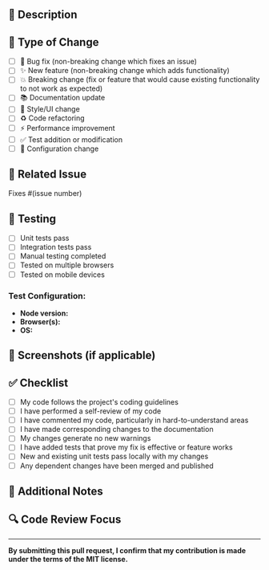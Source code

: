 ## 📝 Description

<!-- Provide a brief description of your changes -->

## 🎯 Type of Change

<!-- Mark the appropriate option with an 'x' -->

- [ ] 🐛 Bug fix (non-breaking change which fixes an issue)
- [ ] ✨ New feature (non-breaking change which adds functionality)
- [ ] 💥 Breaking change (fix or feature that would cause existing functionality to not work as expected)
- [ ] 📚 Documentation update
- [ ] 🎨 Style/UI change
- [ ] ♻️ Code refactoring
- [ ] ⚡ Performance improvement
- [ ] ✅ Test addition or modification
- [ ] 🔧 Configuration change

## 🔗 Related Issue

<!-- Link to the issue this PR addresses -->
Fixes #(issue number)

## 🧪 Testing

<!-- Describe the tests you ran to verify your changes -->

- [ ] Unit tests pass
- [ ] Integration tests pass
- [ ] Manual testing completed
- [ ] Tested on multiple browsers
- [ ] Tested on mobile devices

### Test Configuration:
- **Node version:**
- **Browser(s):**
- **OS:**

## 📸 Screenshots (if applicable)

<!-- Add screenshots to help explain your changes -->

## ✅ Checklist

- [ ] My code follows the project's coding guidelines
- [ ] I have performed a self-review of my code
- [ ] I have commented my code, particularly in hard-to-understand areas
- [ ] I have made corresponding changes to the documentation
- [ ] My changes generate no new warnings
- [ ] I have added tests that prove my fix is effective or feature works
- [ ] New and existing unit tests pass locally with my changes
- [ ] Any dependent changes have been merged and published

## 📝 Additional Notes

<!-- Add any additional notes or context about the PR here -->

## 🔍 Code Review Focus

<!-- What should reviewers focus on? -->

---

**By submitting this pull request, I confirm that my contribution is made under the terms of the MIT license.**
